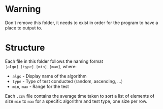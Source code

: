 # Warning

Don't remove this folder, it needs to exist in order for the program to have a place to output to.

# Structure

Each file in this folder follows the naming format `[algo]_[type]_[min]_[max]`, where:

- `algo` - Display name of the algorithm
- `type` - Type of test conducted (random, ascending, ...)
- `min`, `max` - Range for the test

Each `.csv` file contains the average time taken to sort a list of elements of size `min` to `max` for a specific algorithm and test type, one size per row.